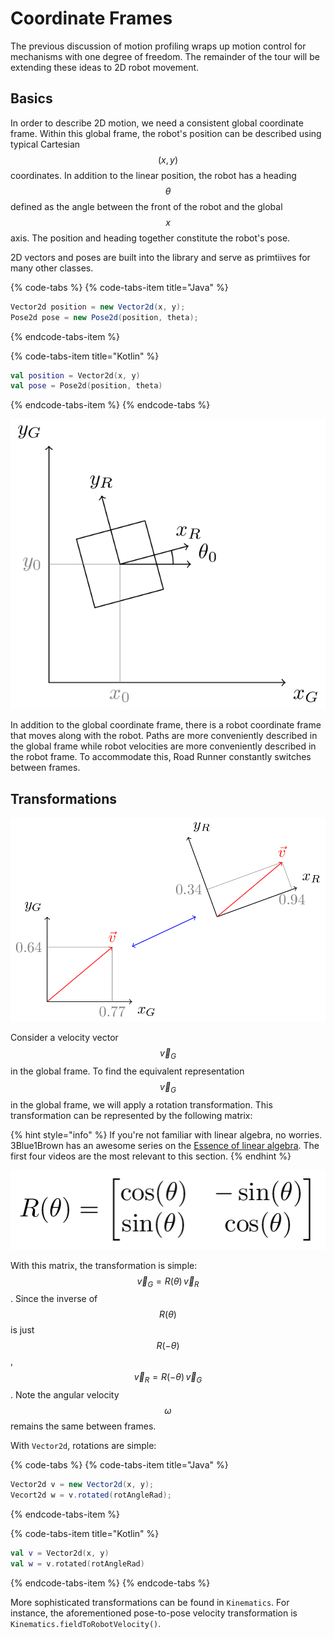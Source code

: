 # Coordinate Frames

The previous discussion of motion profiling wraps up motion control for mechanisms with one degree of freedom. The remainder of the tour will be extending these ideas to 2D robot movement.

## Basics

In order to describe 2D motion, we need a consistent global coordinate frame. Within this global frame, the robot's position can be described using typical Cartesian $$(x,y)$$ coordinates. In addition to the linear position, the robot has a heading $$\theta$$ defined as the angle between the front of the robot and the global $$x$$ axis. The position and heading together constitute the robot's pose.

2D vectors and poses are built into the library and serve as primtiives for many other classes.

{% code-tabs %}
{% code-tabs-item title="Java" %}
```java
Vector2d position = new Vector2d(x, y);
Pose2d pose = new Pose2d(position, theta);
```
{% endcode-tabs-item %}

{% code-tabs-item title="Kotlin" %}
```kotlin
val position = Vector2d(x, y)
val pose = Pose2d(position, theta)
```
{% endcode-tabs-item %}
{% endcode-tabs %}

![](../.gitbook/assets/field.png)

In addition to the global coordinate frame, there is a robot coordinate frame that moves along with the robot. Paths are more conveniently described in the global frame while robot velocities are more conveniently described in the robot frame. To accommodate this, Road Runner constantly switches between frames.

## Transformations

![Transformation of a velocity vector between frames](../.gitbook/assets/transform.png)

Consider a velocity vector $$\vec{v}_G$$ in the global frame. To find the equivalent representation $$\vec{v}_G$$in the global frame, we will apply a rotation transformation. This transformation can be represented by the following matrix:

{% hint style="info" %}
If you're not familiar with linear algebra, no worries. 3Blue1Brown has an awesome series on the [Essence of linear algebra](https://www.youtube.com/playlist?list=PLZHQObOWTQDPD3MizzM2xVFitgF8hE_ab). The first four videos are the most relevant to this section.
{% endhint %}

![2D rotation matrix](../.gitbook/assets/rotmat.png)

With this matrix, the transformation is simple: $$\vec{v}_G = R(\theta) \, \vec{v}_R$$. Since the inverse of $$R(\theta)$$ is just $$R(-\theta)$$, $$\vec{v}_R = R(-\theta) \, \vec{v}_G$$. Note the angular velocity $$\omega$$ remains the same between frames.

With `Vector2d`, rotations are simple:

{% code-tabs %}
{% code-tabs-item title="Java" %}
```java
Vector2d v = new Vector2d(x, y);
Vecort2d w = v.rotated(rotAngleRad);
```
{% endcode-tabs-item %}

{% code-tabs-item title="Kotlin" %}
```kotlin
val v = Vector2d(x, y)
val w = v.rotated(rotAngleRad)
```
{% endcode-tabs-item %}
{% endcode-tabs %}

More sophisticated transformations can be found in `Kinematics`. For instance, the aforementioned pose-to-pose velocity transformation is `Kinematics.fieldToRobotVelocity()`.

